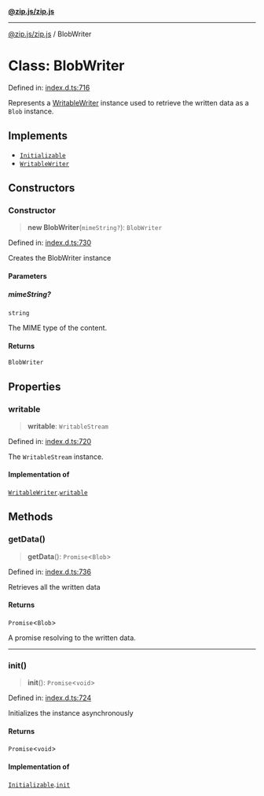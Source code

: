 [**@zip.js/zip.js**](../README.md)

***

[@zip.js/zip.js](../globals.md) / BlobWriter

# Class: BlobWriter

Defined in: [index.d.ts:716](https://github.com/gildas-lormeau/zip.js/blob/347f13e008678d1fc6f83418c2c38f7e3569d2a4/index.d.ts#L716)

Represents a [WritableWriter](../interfaces/WritableWriter.md) instance used to retrieve the written data as a `Blob` instance.

## Implements

- [`Initializable`](../interfaces/Initializable.md)
- [`WritableWriter`](../interfaces/WritableWriter.md)

## Constructors

### Constructor

> **new BlobWriter**(`mimeString?`): `BlobWriter`

Defined in: [index.d.ts:730](https://github.com/gildas-lormeau/zip.js/blob/347f13e008678d1fc6f83418c2c38f7e3569d2a4/index.d.ts#L730)

Creates the BlobWriter instance

#### Parameters

##### mimeString?

`string`

The MIME type of the content.

#### Returns

`BlobWriter`

## Properties

### writable

> **writable**: `WritableStream`

Defined in: [index.d.ts:720](https://github.com/gildas-lormeau/zip.js/blob/347f13e008678d1fc6f83418c2c38f7e3569d2a4/index.d.ts#L720)

The `WritableStream` instance.

#### Implementation of

[`WritableWriter`](../interfaces/WritableWriter.md).[`writable`](../interfaces/WritableWriter.md#writable)

## Methods

### getData()

> **getData**(): `Promise`\<`Blob`\>

Defined in: [index.d.ts:736](https://github.com/gildas-lormeau/zip.js/blob/347f13e008678d1fc6f83418c2c38f7e3569d2a4/index.d.ts#L736)

Retrieves all the written data

#### Returns

`Promise`\<`Blob`\>

A promise resolving to the written data.

***

### init()

> **init**(): `Promise`\<`void`\>

Defined in: [index.d.ts:724](https://github.com/gildas-lormeau/zip.js/blob/347f13e008678d1fc6f83418c2c38f7e3569d2a4/index.d.ts#L724)

Initializes the instance asynchronously

#### Returns

`Promise`\<`void`\>

#### Implementation of

[`Initializable`](../interfaces/Initializable.md).[`init`](../interfaces/Initializable.md#init)
